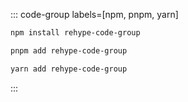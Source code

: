 ::: code-group labels=[npm, pnpm, yarn]

```bash
npm install rehype-code-group
```

```bash
pnpm add rehype-code-group
```

```bash
yarn add rehype-code-group
```

:::